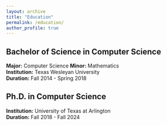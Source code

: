 ```yaml
---
layout: archive
title: "Education"
permalink: /education/
author_profile: true
---
```


## Bachelor of Science in Computer Science
**Major:** Computer Science 
**Minor:** Mathematics  
**Institution:** Texas Wesleyan University  
**Duration:** Fall 2014 - Spring 2018

## Ph.D. in Computer Science
**Institution:** University of Texas at Arlington  
**Duration:** Fall 2018 - Fall 2024
